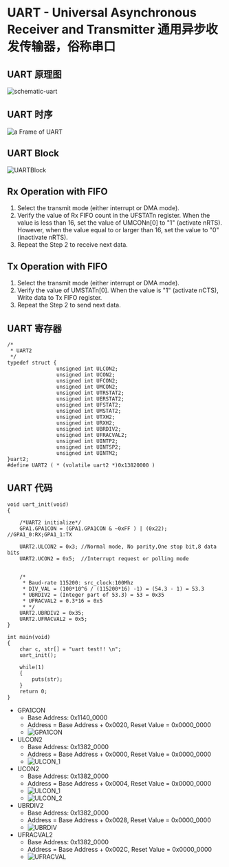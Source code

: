 # UART - Universal Asynchronous Receiver and Transmitter 通用异步收发传输器，俗称串口

## UART 原理图

![schematic-uart](resource/images/schematic-uart.png)

## UART 时序

![a Frame of UART](resource/images/UARTFrame.png)

## UART Block

![UARTBlock](resource/images/UARTBlock.png)

## Rx Operation with FIFO
1. Select the transmit mode (either interrupt or DMA mode).
2. Verify the value of Rx FIFO count in the UFSTATn register. When the value is less than 16, set the value of
UMCONn[0] to "1" (activate nRTS). However, when the value equal to or larger than 16, set the value to "0"
(inactivate nRTS).
3. Repeat the Step 2 to receive next data.
## Tx Operation with FIFO
1. Select the transmit mode (either interrupt or DMA mode).
2. Verify the value of UMSTATn[0]. When the value is "1" (activate nCTS), Write data to Tx FIFO register.
3. Repeat the Step 2 to send next data.

## UART 寄存器

```
/*
 * UART2
 */
typedef struct {
				unsigned int ULCON2;
				unsigned int UCON2;
				unsigned int UFCON2;
				unsigned int UMCON2;
				unsigned int UTRSTAT2;
				unsigned int UERSTAT2;
				unsigned int UFSTAT2;
				unsigned int UMSTAT2;
				unsigned int UTXH2;
				unsigned int URXH2;
				unsigned int UBRDIV2;
				unsigned int UFRACVAL2;
				unsigned int UINTP2;
				unsigned int UINTSP2;
				unsigned int UINTM2;
}uart2;
#define UART2 ( * (volatile uart2 *)0x13820000 )
```

## UART 代码

```
void uart_init(void)
{

	/*UART2 initialize*/
	GPA1.GPA1CON = (GPA1.GPA1CON & ~0xFF ) | (0x22); //GPA1_0:RX;GPA1_1:TX

	UART2.ULCON2 = 0x3; //Normal mode, No parity,One stop bit,8 data bits
	UART2.UCON2 = 0x5;  //Interrupt request or polling mode


	/*
	 * Baud-rate 115200: src_clock:100Mhz
	 * DIV_VAL = (100*10^6 / (115200*16) -1) = (54.3 - 1) = 53.3
	 * UBRDIV2 = (Integer part of 53.3) = 53 = 0x35
	 * UFRACVAL2 = 0.3*16 = 0x5
	 * */
	UART2.UBRDIV2 = 0x35;
	UART2.UFRACVAL2 = 0x5;
}

int main(void) 
{
	char c, str[] = "uart test!! \n";
	uart_init();

	while(1)
	{
		puts(str);
	}
	return 0;
}
```
* GPA1CON
	* Base Address: 0x1140_0000
	* Address = Base Address + 0x0020, Reset Value = 0x0000_0000
	* ![GPA1CON](resource/images/GPA1CON.png)
* ULCON2
	* Base Address: 0x1382_0000
	* Address = Base Address + 0x0000, Reset Value = 0x0000_0000
	* ![ULCON_1](resource/images/ULCON.png)
* UCON2
	* Base Address: 0x1382_0000
	* Address = Base Address + 0x0004, Reset Value = 0x0000_0000
	* ![ULCON_1](resource/images/UCON_1.png)
	* ![ULCON_2](resource/images/UCON_2.png)
* UBRDIV2
	* Base Address: 0x1382_0000
	* Address = Base Address + 0x0028, Reset Value = 0x0000_0000
	* ![UBRDIV](resource/images/UBRDIV.png)
* UFRACVAL2
	* Base Address: 0x1382_0000
	* Address = Base Address + 0x002C, Reset Value = 0x0000_0000
	* ![UFRACVAL](resource/images/UFRACVAL.png)